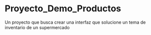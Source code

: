 # Proyecto_Demo_Productos

Un proyecto que busca crear una interfaz que solucione un tema de inventario de un supermercado

